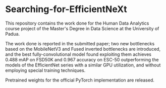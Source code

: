 # Searching-for-EfficientNeXt
This repository contains the work done for the Human Data Analytics course project of the Master's Degree in Data Science at the University of Padua.

The work done is reported in the submitted paper; two new bottlenecks based on the MobileNetV3 and Fused inverted bottlenecks are introduced, and the best fully-convolutional model found exploiting them achieves 0.488 mAP on FSD50K and 0.967 accuracy on ESC-50 outperforming the models of the EfficientNet series with a similar GPU utilization, and without employing special training techniques.

Pretrained weights for the official PyTorch implementation are released.
